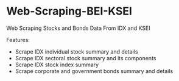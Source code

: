 # Web-Scraping-BEI-KSEI
Web Scraping Stocks and Bonds Data From IDX and KSEI

Features:
- Scrape IDX individual stock summary and details
- Scrape IDX sectoral stock summary and its components
- Scrape IDX stock index summary
- Scrape corporate and government bonds summary and details
